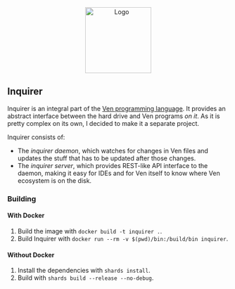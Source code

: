 <div align="center">
  <img src="https://i.imgur.com/pOfRSr2.png" alt="Logo" width="150">
</div>

## Inquirer

Inquirer is an integral part of the [Ven programming language](https://github.com/homonoidian/ven).
It provides an abstract interface between the hard drive and Ven programs *on it*.
As it is pretty complex on its own, I decided to make it a separate project.

Inquirer consists of:

- The *inquirer daemon*, which watches for changes in Ven files and updates the stuff
  that has to be updated after those changes.
- The *inquirer server*, which provides REST-like API interface to the daemon, making
  it easy for IDEs and for Ven itself to know where Ven ecosystem is on the disk.

### Building

#### With Docker

1. Build the image with `docker build -t inquirer .`.
2. Build Inquirer with `docker run --rm -v $(pwd)/bin:/build/bin inquirer`.

#### Without Docker

1. Install the dependencies with `shards install`.
2. Build with `shards build --release --no-debug`.
